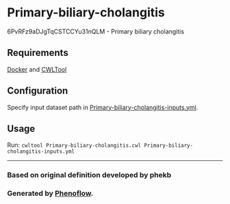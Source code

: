 # Primary-biliary-cholangitis

6PvRFz9aDJgTqCSTCCYu31nQLM - Primary biliary cholangitis

## Requirements

[Docker](https://docs.docker.com/install/) and [CWLTool](https://github.com/common-workflow-language/cwltool#install)

## Configuration

Specify input dataset path in [Primary-biliary-cholangitis-inputs.yml](Primary-biliary-cholangitis-inputs.yml).

## Usage

Run: `cwltool Primary-biliary-cholangitis.cwl Primary-biliary-cholangitis-inputs.yml`

***

### Based on original definition developed by phekb
### Generated by [Phenoflow](https://kclhi.org/phenoflow).
